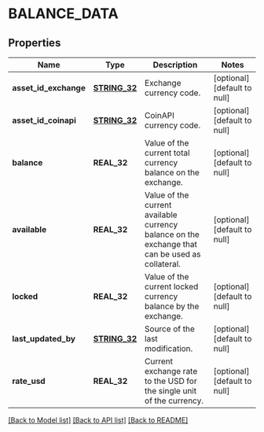 # BALANCE_DATA

## Properties
Name | Type | Description | Notes
------------ | ------------- | ------------- | -------------
**asset_id_exchange** | [**STRING_32**](STRING_32.md) | Exchange currency code. | [optional] [default to null]
**asset_id_coinapi** | [**STRING_32**](STRING_32.md) | CoinAPI currency code. | [optional] [default to null]
**balance** | **REAL_32** | Value of the current total currency balance on the exchange. | [optional] [default to null]
**available** | **REAL_32** | Value of the current available currency balance on the exchange that can be used as collateral. | [optional] [default to null]
**locked** | **REAL_32** | Value of the current locked currency balance by the exchange. | [optional] [default to null]
**last_updated_by** | [**STRING_32**](STRING_32.md) | Source of the last modification.  | [optional] [default to null]
**rate_usd** | **REAL_32** | Current exchange rate to the USD for the single unit of the currency.  | [optional] [default to null]

[[Back to Model list]](../README.md#documentation-for-models) [[Back to API list]](../README.md#documentation-for-api-endpoints) [[Back to README]](../README.md)


